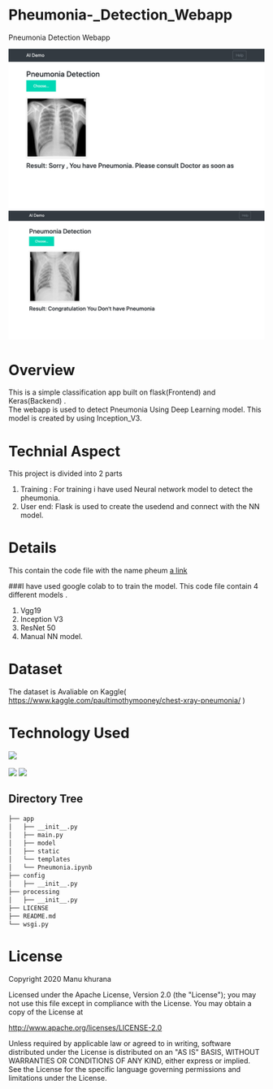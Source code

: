 # Pheumonia-_Detection_Webapp
Pneumonia Detection Webapp


![alt text](https://github.com/Manukhurana97/Pheumonia-_Detection_Webapp/blob/master/Output.png)
![alt text](https://github.com/Manukhurana97/Pheumonia-_Detection_Webapp/blob/master/output1.png)


# Overview
This is a simple classification app built on flask(Frontend) and Keras(Backend) .  
The webapp is used to detect Pneumonia Using Deep Learning model.
This model is created by using Inception_V3.


# Technial Aspect
This project is divided into 2 parts 
  1) Training : For training i have used Neural network model to detect the pheumonia.
  2) User end: Flask is used to create the usedend and connect with the NN model.


# Details
This contain the code file with the name pheum
[a link](https://github.com/Manukhurana97/Pheumonia-_Detection_Webapp/blob/master/Pneumonia.ipynb)

###I have used google colab to to train the model.
This code file contain 4 different models .
1) Vgg19
2) Inception V3
3) ResNet 50
4) Manual NN model.


# Dataset
The dataset is Avaliable on Kaggle( https://www.kaggle.com/paultimothymooney/chest-xray-pneumonia/ )


# Technology Used

![](https://forthebadge.com/images/badges/made-with-python.svg)

[<img target="_blank" src="https://keras.io/img/logo.png" width=200>](https://keras.io/) [<img target="_blank" src="https://flask.palletsprojects.com/en/1.1.x/_images/flask-logo.png" width=170>](https://flask.palletsprojects.com/en/1.1.x/) 




## Directory Tree 
```
├── app 
│   ├── __init__.py
│   ├── main.py
│   ├── model
│   ├── static
│   └── templates
│   └── Pneumonia.ipynb
├── config
│   ├── __init__.py
├── processing
│   ├── __init__.py
├── LICENSE
├── README.md
└── wsgi.py
```

# License


Copyright 2020 Manu khurana

Licensed under the Apache License, Version 2.0 (the "License"); you may not use this file except in compliance with the License. You may obtain a copy of the License at

http://www.apache.org/licenses/LICENSE-2.0

Unless required by applicable law or agreed to in writing, software distributed under the License is distributed on an "AS IS" BASIS, WITHOUT WARRANTIES OR CONDITIONS OF ANY KIND, either express or implied. See the License for the specific language governing permissions and limitations under the License.
